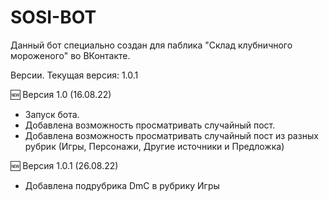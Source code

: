 # SOSI-BOT
Данный бот специально создан для паблика "Склад клубничного мороженого" во ВКонтакте.

Версии.
Текущая версия: 1.0.1

🆕 Версия 1.0 (16.08.22)
- Запуск бота.
- Добавлена возможность просматривать случайный пост.
- Добавлена возможность просматривать случайный пост из разных рубрик (Игры, Персонажи, Другие источники и Предложка)

🆕 Версия 1.0.1 (26.08.22)
- Добавлена подрубрика DmC в рубрику Игры
